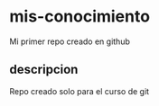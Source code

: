 # mis-conocimiento
Mi primer repo creado en github


## descripcion
Repo creado solo para el curso de git
